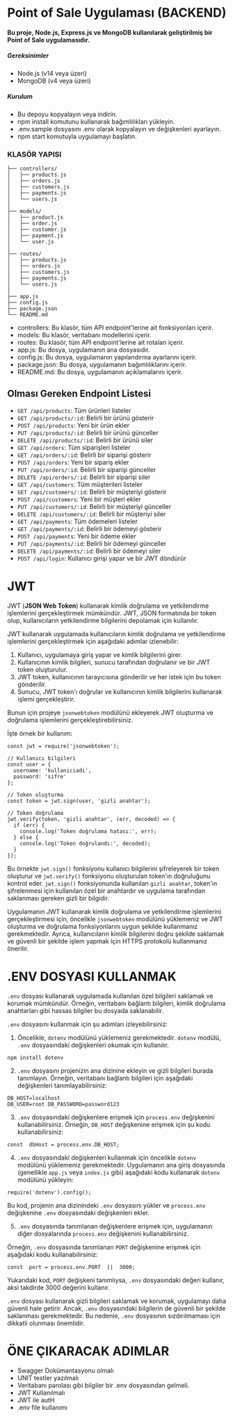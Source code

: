 # Point of Sale Uygulaması (BACKEND)
#### Bu proje, Node.js, Express.js ve MongoDB kullanılarak geliştirilmiş bir Point of Sale uygulamasıdır.

##### Gereksinimler
- Node.js (v14 veya üzeri)
- MongoDB (v4 veya üzeri)

##### Kurulum
- Bu depoyu kopyalayın veya indirin.
- npm install komutunu kullanarak bağımlılıkları yükleyin.
- .env.sample dosyasını .env olarak kopyalayın ve değişkenleri ayarlayın.
- npm start komutuyla uygulamayı başlatın.

### KLASÖR YAPISI

```
├── controllers/
│   ├── products.js
│   ├── orders.js
│   ├── customers.js
│   ├── payments.js
│   └── users.js
│ 
├── models/
│   ├── product.js
│   ├── order.js
│   ├── customer.js
│   ├── payment.js
│   └── user.js
│ 
├── routes/
│   ├── products.js
│   ├── orders.js
│   ├── customers.js
│   ├── payments.js
│   └── users.js
│ 
├── app.js
├── config.js
├── package.json
└── README.md
```
- controllers: Bu klasör, tüm API endpoint'lerine ait fonksiyonları içerir.
- models: Bu klasör, veritabanı modellerini içerir.
- routes: Bu klasör, tüm API endpoint'lerine ait rotaları içerir.
- app.js: Bu dosya, uygulamanın ana dosyasıdır.
- config.js: Bu dosya, uygulamanın yapılandırma ayarlarını içerir.
- package.json: Bu dosya, uygulamanın bağımlılıklarını içerir.
- README.md: Bu dosya, uygulamanın açıklamalarını içerir.

## Olması Gereken Endpoint Listesi

-   `GET /api/products`: Tüm ürünleri listeler    
-   `GET /api/products/:id`: Belirli bir ürünü gösterir    
-   `POST /api/products`: Yeni bir ürün ekler    
-   `PUT /api/products/:id`: Belirli bir ürünü günceller    
-   `DELETE /api/products/:id`: Belirli bir ürünü siler    
-   `GET /api/orders`: Tüm siparişleri listeler    
-   `GET /api/orders/:id`: Belirli bir siparişi gösterir    
-   `POST /api/orders`: Yeni bir sipariş ekler    
-   `PUT /api/orders/:id`: Belirli bir siparişi günceller    
-   `DELETE /api/orders/:id`: Belirli bir siparişi siler    
-   `GET /api/customers`: Tüm müşterileri listeler    
-   `GET /api/customers/:id`: Belirli bir müşteriyi gösterir    
-   `POST /api/customers`: Yeni bir müşteri ekler    
-   `PUT /api/customers/:id`: Belirli bir müşteriyi günceller    
-   `DELETE /api/customers/:id`: Belirli bir müşteriyi siler    
-   `GET /api/payments`: Tüm ödemeleri listeler    
-   `GET /api/payments/:id`: Belirli bir ödemeyi gösterir    
-   `POST /api/payments`: Yeni bir ödeme ekler    
-   `PUT /api/payments/:id`: Belirli bir ödemeyi günceller    
-   `DELETE /api/payments/:id`: Belirli bir ödemeyi siler    
-   `POST /api/login`: Kullanıcı girişi yapar ve bir JWT döndürür

# JWT
JWT (**JSON Web Token**) kullanarak kimlik doğrulama ve yetkilendirme işlemlerini gerçekleştirmek mümkündür. JWT, JSON formatında bir token olup, kullanıcıların yetkilendirme bilgilerini depolamak için kullanılır.

JWT kullanarak uygulamada kullanıcıların kimlik doğrulama ve yetkilendirme işlemlerini gerçekleştirmek için aşağıdaki adımlar izlenebilir:

1.  Kullanıcı, uygulamaya giriş yapar ve kimlik bilgilerini girer.
2.  Kullanıcının kimlik bilgileri, sunucu tarafından doğrulanır ve bir JWT token oluşturulur.
3.  JWT token, kullanıcının tarayıcısına gönderilir ve her istek için bu token gönderilir.
4.  Sunucu, JWT token'ı doğrular ve kullanıcının kimlik bilgilerini kullanarak işlemi gerçekleştirir.

Bunun için projeye `jsonwebtoken` modülünü ekleyerek JWT oluşturma ve doğrulama işlemlerini gerçekleştirebilirsiniz.

İşte örnek bir kullanım:
```
const jwt = require('jsonwebtoken');

// Kullanıcı bilgileri
const user = {
  username: 'kullaniciadi',
  password: 'sifre'
};

// Token oluşturma
const token = jwt.sign(user, 'gizli anahtar');

// Token doğrulama
jwt.verify(token, 'gizli anahtar', (err, decoded) => {
  if (err) {
    console.log('Token doğrulama hatası:', err);
  } else {
    console.log('Token doğrulandı:', decoded);
  }
});
```
Bu örnekte `jwt.sign()` fonksiyonu kullanıcı bilgilerini şifreleyerek bir token oluşturur ve `jwt.verify()` fonksiyonu oluşturulan token'ın doğruluğunu kontrol eder. `jwt.sign()` fonksiyonunda kullanılan `gizli anahtar`, token'ın şifrelenmesi için kullanılan özel bir anahtardır ve uygulama tarafından saklanması gereken gizli bir bilgidir.

Uygulamanın JWT kullanarak kimlik doğrulama ve yetkilendirme işlemlerini gerçekleştirmesi için, öncelikle `jsonwebtoken` modülünü yüklemeniz ve JWT oluşturma ve doğrulama fonksiyonlarını uygun şekilde kullanmanız gerekmektedir. Ayrıca, kullanıcıların kimlik bilgilerini doğru şekilde saklamak ve güvenli bir şekilde işlem yapmak için HTTPS protokolü kullanmanız önerilir.

# .ENV DOSYASI KULLANMAK
`.env` dosyası kullanarak uygulamada kullanılan özel bilgileri saklamak ve korumak mümkündür. Örneğin, veritabanı bağlantı bilgileri, kimlik doğrulama anahtarları gibi hassas bilgiler bu dosyada saklanabilir.

`.env` dosyasını kullanmak için şu adımları izleyebilirsiniz:

1.  Öncelikle, `dotenv` modülünü yüklemeniz gerekmektedir. `dotenv` modülü, `.env` dosyasındaki değişkenleri okumak için kullanılır.

`npm install dotenv`

2.  `.env` dosyasını projenizin ana dizinine ekleyin ve gizli bilgileri burada tanımlayın. Örneğin, veritabanı bağlantı bilgileri için aşağıdaki değişkenleri tanımlayabilirsiniz:

```
DB_HOST=localhost 
DB_USER=root DB_PASSWORD=password123
```

3.  `.env` dosyasındaki değişkenlere erişmek için `process.env` değişkenini kullanabilirsiniz. Örneğin, `DB_HOST` değişkenine erişmek için şu kodu kullanabilirsiniz:

`const  dbHost = process.env.DB_HOST;`

4.  `.env` dosyasındaki değişkenleri kullanmak için öncelikle `dotenv` modülünü yüklemeniz gerekmektedir. Uygulamanın ana giriş dosyasında (genellikle `app.js` veya `index.js` gibi) aşağıdaki kodu kullanarak `dotenv` modülünü yükleyin:

`require('dotenv').config();`

Bu kod, projenin ana dizinindeki `.env` dosyasını yükler ve `process.env` değişkenine `.env` dosyasındaki değişkenleri ekler.

5.  `.env` dosyasında tanımlanan değişkenlere erişmek için, uygulamanın diğer dosyalarında `process.env` değişkenini kullanabilirsiniz.

Örneğin, `.env` dosyasında tanımlanan `PORT` değişkenine erişmek için aşağıdaki kodu kullanabilirsiniz:

`const  port = process.env.PORT  ||  3000;`

Yukarıdaki kod, `PORT` değişkeni tanımlıysa, `.env` dosyasındaki değeri kullanır, aksi takdirde 3000 değerini kullanır.

`.env` dosyası kullanarak gizli bilgileri saklamak ve korumak, uygulamayı daha güvenli hale getirir. Ancak, `.env` dosyasındaki bilgilerin de güvenli bir şekilde saklanması gerekmektedir. Bu nedenle, `.env` dosyasının sızdırılmaması için dikkatli olunması önemlidir.

# ÖNE ÇIKARACAK ADIMLAR

- Swagger Dokümantasyonu olmalı
- UNIT testler yazılmalı
- Veritabanı parolası gibi bilgiler bir .env dosyasından gelmeli.
- JWT Kullanılmalı
- JWT ile autH
- .env file kullanımı




